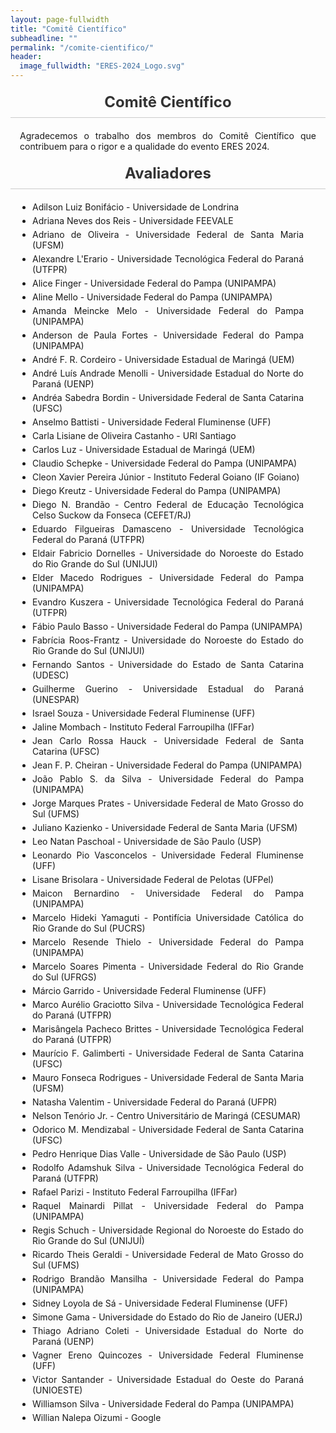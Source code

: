 ```yaml
---
layout: page-fullwidth
title: "Comitê Científico"
subheadline: ""
permalink: "/comite-cientifico/"
header:
  image_fullwidth: "ERES-2024_Logo.svg"
---
```


<style>
  .comite-cientifico header {
    margin-bottom: 30px;
  }

  .comite-cientifico h1, 
  .comite-cientifico h2, 
  .comite-cientifico h3 {
    color: #333;
    text-align: center;
    margin: 20px 0;
  }

  .comite-cientifico h2 {
    font-size: 24px;
    padding-bottom: 10px;
    border-bottom: 1px solid #cbcbcb;
  }

  .comite-cientifico .text {
    text-align: justify;
    padding: 0 15px;
  }

  .comite-cientifico ul {
    margin: 10px 20px;
    list-style-type: disc;
  }

  .comite-cientifico li {
    margin-bottom: 5px;
  }

  .comite-cientifico a {
    color: #5e5e5e;
    text-decoration: none;
  }

  .comite-cientifico a:hover {
    text-decoration: underline;
  }
</style>

<main class="comite-cientifico">
  <section>
    <h2>Comitê Científico</h2>
    <p class="text">
      Agradecemos o trabalho dos membros do Comitê Científico que contribuem para o rigor e a qualidade do evento ERES 2024.
    </p>
  </section>

  <section>
    <h2>Avaliadores</h2>
    <ul class="text">
      <li>Adilson Luiz Bonifácio - Universidade de Londrina</li>
      <li>Adriana Neves dos Reis - Universidade FEEVALE</li>
      <li>Adriano de Oliveira - Universidade Federal de Santa Maria (UFSM)</li>
      <li>Alexandre L'Erario - Universidade Tecnológica Federal do Paraná (UTFPR)</li>
      <li>Alice Finger - Universidade Federal do Pampa (UNIPAMPA)</li>
      <li>Aline Mello - Universidade Federal do Pampa (UNIPAMPA)</li>
      <li>Amanda Meincke Melo - Universidade Federal do Pampa (UNIPAMPA)</li>
      <li>Anderson de Paula Fortes - Universidade Federal do Pampa (UNIPAMPA)</li>
      <li>André F. R. Cordeiro - Universidade Estadual de Maringá (UEM)</li>
      <li>André Luís Andrade Menolli - Universidade Estadual do Norte do Paraná (UENP)</li>
      <li>Andréa Sabedra Bordin - Universidade Federal de Santa Catarina (UFSC)</li>
      <li>Anselmo Battisti - Universidade Federal Fluminense (UFF)</li>
      <li>Carla Lisiane de Oliveira Castanho - URI Santiago</li>
      <li>Carlos Luz - Universidade Estadual de Maringá (UEM)</li>
      <li>Claudio Schepke - Universidade Federal do Pampa (UNIPAMPA)</li>
      <li>Cleon Xavier Pereira Júnior - Instituto Federal Goiano (IF Goiano)</li>
      <li>Diego Kreutz - Universidade Federal do Pampa (UNIPAMPA)</li>
      <li>Diego N. Brandão - Centro Federal de Educação Tecnológica Celso Suckow da Fonseca (CEFET/RJ)</li>
      <li>Eduardo Filgueiras Damasceno - Universidade Tecnológica Federal do Paraná (UTFPR)</li>
      <li>Eldair Fabricio Dornelles - Universidade do Noroeste do Estado do Rio Grande do Sul (UNIJUI)</li>
      <li>Elder Macedo Rodrigues - Universidade Federal do Pampa (UNIPAMPA)</li>
      <li>Evandro Kuszera - Universidade Tecnológica Federal do Paraná (UTFPR)</li>
      <li>Fábio Paulo Basso - Universidade Federal do Pampa (UNIPAMPA)</li>
      <li>Fabrícia Roos-Frantz - Universidade do Noroeste do Estado do Rio Grande do Sul (UNIJUI)</li>
      <li>Fernando Santos - Universidade do Estado de Santa Catarina (UDESC)</li>
      <li>Guilherme Guerino - Universidade Estadual do Paraná (UNESPAR)</li>
      <li>Israel Souza - Universidade Federal Fluminense (UFF)</li>
      <li>Jaline Mombach - Instituto Federal Farroupilha (IFFar)</li>
      <li>Jean Carlo Rossa Hauck - Universidade Federal de Santa Catarina (UFSC)</li>
      <li>Jean F. P. Cheiran - Universidade Federal do Pampa (UNIPAMPA)</li>
      <li>João Pablo S. da Silva - Universidade Federal do Pampa (UNIPAMPA)</li>
      <li>Jorge Marques Prates - Universidade Federal de Mato Grosso do Sul (UFMS)</li>
      <li>Juliano Kazienko - Universidade Federal de Santa Maria (UFSM)</li>
      <li>Leo Natan Paschoal - Universidade de São Paulo (USP)</li>
      <li>Leonardo Pio Vasconcelos - Universidade Federal Fluminense (UFF)</li>
      <li>Lisane Brisolara - Universidade Federal de Pelotas (UFPel)</li>
      <li>Maicon Bernardino - Universidade Federal do Pampa (UNIPAMPA)</li>
      <li>Marcelo Hideki Yamaguti - Pontifícia Universidade Católica do Rio Grande do Sul (PUCRS)</li>
      <li>Marcelo Resende Thielo - Universidade Federal do Pampa (UNIPAMPA)</li>
      <li>Marcelo Soares Pimenta - Universidade Federal do Rio Grande do Sul (UFRGS)</li>
      <li>Márcio Garrido - Universidade Federal Fluminense (UFF)</li>
      <li>Marco Aurélio Graciotto Silva - Universidade Tecnológica Federal do Paraná (UTFPR)</li>
      <li>Marisângela Pacheco Brittes - Universidade Tecnológica Federal do Paraná (UTFPR)</li>
      <li>Maurício F. Galimberti - Universidade Federal de Santa Catarina (UFSC)</li>
      <li>Mauro Fonseca Rodrigues - Universidade Federal de Santa Maria (UFSM)</li>
      <li>Natasha Valentim - Universidade Federal do Paraná (UFPR)</li>
      <li>Nelson Tenório Jr. - Centro Universitário de Maringá (CESUMAR)</li>
      <li>Odorico M. Mendizabal - Universidade Federal de Santa Catarina (UFSC)</li>
      <li>Pedro Henrique Dias Valle - Universidade de São Paulo (USP)</li>
      <li>Rodolfo Adamshuk Silva - Universidade Tecnológica Federal do Paraná (UTFPR)</li>
      <li>Rafael Parizi - Instituto Federal Farroupilha (IFFar)</li>
      <li>Raquel Mainardi Pillat - Universidade Federal do Pampa (UNIPAMPA)</li>
      <li>Regis Schuch - Universidade Regional do Noroeste do Estado do Rio Grande do Sul (UNIJUÍ)</li>
      <li>Ricardo Theis Geraldi - Universidade Federal de Mato Grosso do Sul (UFMS)</li>
      <li>Rodrigo Brandão Mansilha - Universidade Federal do Pampa (UNIPAMPA)</li>
      <li>Sidney Loyola de Sá - Universidade Federal Fluminense (UFF)</li>
      <li>Simone Gama - Universidade do Estado do Rio de Janeiro (UERJ)</li>
      <li>Thiago Adriano Coleti - Universidade Estadual do Norte do Paraná (UENP)</li>
      <li>Vagner Ereno Quincozes - Universidade Federal Fluminense (UFF)</li>
      <li>Victor Santander - Universidade Estadual do Oeste do Paraná (UNIOESTE)</li>
      <li>Williamson Silva - Universidade Federal do Pampa (UNIPAMPA)</li>
      <li>Willian Nalepa Oizumi - Google</li>
    </ul>
  </section>
</main>
